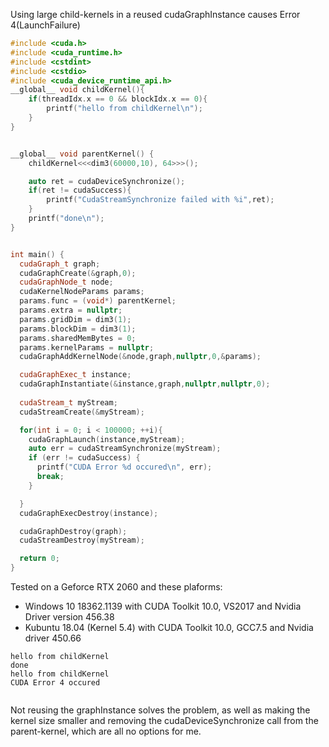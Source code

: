 Using large child-kernels in a reused cudaGraphInstance causes Error 4(LaunchFailure) 
```cpp
#include <cuda.h>
#include <cuda_runtime.h>
#include <cstdint>
#include <cstdio>
#include <cuda_device_runtime_api.h>
__global__ void childKernel(){
    if(threadIdx.x == 0 && blockIdx.x == 0){
        printf("hello from childKernel\n");
    }
}


__global__ void parentKernel() { 
    childKernel<<<dim3(60000,10), 64>>>();

    auto ret = cudaDeviceSynchronize();
    if(ret != cudaSuccess){
        printf("CudaStreamSynchronize failed with %i",ret);
    }
    printf("done\n");
}


int main() {
  cudaGraph_t graph;
  cudaGraphCreate(&graph,0);
  cudaGraphNode_t node;
  cudaKernelNodeParams params;
  params.func = (void*) parentKernel;
  params.extra = nullptr;
  params.gridDim = dim3(1);
  params.blockDim = dim3(1);
  params.sharedMemBytes = 0;
  params.kernelParams = nullptr;
  cudaGraphAddKernelNode(&node,graph,nullptr,0,&params);

  cudaGraphExec_t instance;
  cudaGraphInstantiate(&instance,graph,nullptr,nullptr,0);
  
  cudaStream_t myStream;
  cudaStreamCreate(&myStream);

  for(int i = 0; i < 100000; ++i){
    cudaGraphLaunch(instance,myStream);
    auto err = cudaStreamSynchronize(myStream);
    if (err != cudaSuccess) {
      printf("CUDA Error %d occured\n", err);
      break;
    }

  }
  cudaGraphExecDestroy(instance);

  cudaGraphDestroy(graph);
  cudaStreamDestroy(myStream);

  return 0;
}

```
Tested on a Geforce RTX 2060 and these plaforms:
- Windows 10 18362.1139 with CUDA Toolkit 10.0, VS2017 and Nvidia Driver version 456.38
- Kubuntu 18.04 (Kernel 5.4) with CUDA Toolkit 10.0, GCC7.5 and Nvidia driver 450.66

```
hello from childKernel
done
hello from childKernel
CUDA Error 4 occured


```

Not reusing the graphInstance solves the problem, as well as making the kernel size smaller and removing the cudaDeviceSynchronize call from the parent-kernel, which are all no options for me.
 
